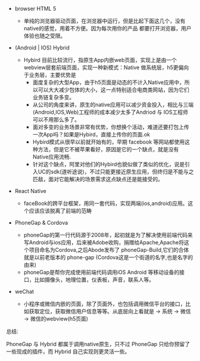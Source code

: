 + browser HTML 5
    - 单纯的浏览器驱动页面，在浏览器中运行，但是比起下面这几个，没有native的感觉，用着不方便。因为每次用你的产品
      都要打开浏览器，用户体验也随之受限。

+ (Android | IOS) Hybrid
  - Hybird 目前比较流行，指原生App内嵌web页面，实现上是由一个webview层套前端页面，实现一种新模式：Native 做系统层，h5更偏向于业务层，主要优势是
    - 面度复杂的大型App，由于h5页面是动态的不计入Native应用中，所以可以大大减少包体的大小，这一点特别适合电商类网站，因为它们业务链复杂多变。
    - 从公司的角度来讲，原生的native应用可以减少资金投入，相比与三端(Android,IOS,Web)工程师的成本减少太多了Andriod 与 IOS工程师 可以不用那么多了。
    - 面对多变的业务场景非常有优势，你想换个活动，难道还要打包上传一次App吗？如果是Hybird，直接上传你的页面.ok
    - Hybird模式从很早以前就开始有的，早期 facebook 等网站都使用这种方法，但是它不被苹果看好，原因是它的一个缺点，就是没有Native应用流畅.
    - 针对这个缺点，阿里对他们的Hybird也貌似做了类似的优化，说是引入UC的sdk(道听途说)，不过只能更接近原生应用，但终归是不能与之匹敌，面对它能解决的场景需求这点缺点还是能接受的。

+ React Native
  - faceBook的跨平台框架，用同一套代码，实现两端(ios,android)应用。这个应该应该脱离了前端的范畴

+ PhoneGap & Cordova
    - phoneGap的第一行代码源于2008年，起初就是为了解决使用前端代码来写Android与ios应用，后来被Adobe收购，捐赠给Apache,Apache将这个项目命名为Cordova,之后Abode发布了
      phoneGap-Build,它们的合体就是以前老版本的 phone-gap (Cordova这是一个街道的名字,也是名字的由来)
    - phoneGap是帮你完成使用前端代码调用iOS Android 等移动设备的接口，比如摄像头，地理位置，仪表板，声音，联系人等。

+ weChat
    - 小程序或微信内嵌的页面，除了页面外，也包括调用微信平台的接口，比如获取定位，获取微信用户信息等等。从底层向上看就是 -> 系统 -> 微信 -> 微信的webview(h5页面)

总结:

PhoneGap 与 Hybrid 都属于调用native原生，只不过 PhoneGap 只给你预留了一些现成的插件，而 Hybrid 自己实现则更灵活一些。
